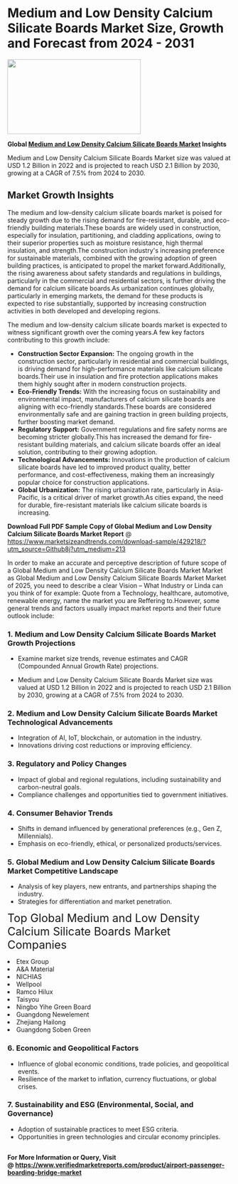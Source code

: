 <H1>Medium and Low Density Calcium Silicate Boards Market Size, Growth and Forecast from 2024 - 2031</H1><img class="aligncenter size-medium wp-image-584254" src="https://thirdeyenews.in/wp-content/uploads/2024/09/Global-Market-Research-300x168.jpeg" alt="" width="300" height="168" /><p><strong>Global&nbsp;<a href="https://www.marketsizeandtrends.com/download-sample/429218/?utm_source=Github8j?utm_medium=213">Medium and Low Density Calcium Silicate Boards Market</a> Insights</strong></p><p>Medium and Low Density Calcium Silicate Boards Market size was valued at USD 1.2 Billion in 2022 and is projected to reach USD 2.1 Billion by 2030, growing at a CAGR of 7.5% from 2024 to 2030.</p><p><h2>Market Growth Insights</h2> <p>The medium and low-density calcium silicate boards market is poised for steady growth due to the rising demand for fire-resistant, durable, and eco-friendly building materials.These boards are widely used in construction, especially for insulation, partitioning, and cladding applications, owing to their superior properties such as moisture resistance, high thermal insulation, and strength.The construction industry's increasing preference for sustainable materials, combined with the growing adoption of green building practices, is anticipated to propel the market forward.Additionally, the rising awareness about safety standards and regulations in buildings, particularly in the commercial and residential sectors, is further driving the demand for calcium silicate boards.As urbanization continues globally, particularly in emerging markets, the demand for these products is expected to rise substantially, supported by increasing construction activities in both developed and developing regions.</p> <p>The medium and low-density calcium silicate boards market is expected to witness significant growth over the coming years.A few key factors contributing to this growth include: <ul> <li><strong>Construction Sector Expansion:</strong> The ongoing growth in the construction sector, particularly in residential and commercial buildings, is driving demand for high-performance materials like calcium silicate boards.Their use in insulation and fire protection applications makes them highly sought after in modern construction projects.</li> <li><strong>Eco-Friendly Trends:</strong> With the increasing focus on sustainability and environmental impact, manufacturers of calcium silicate boards are aligning with eco-friendly standards.These boards are considered environmentally safe and are gaining traction in green building projects, further boosting market demand.</li> <li><strong>Regulatory Support:</strong> Government regulations and fire safety norms are becoming stricter globally.This has increased the demand for fire-resistant building materials, and calcium silicate boards offer an ideal solution, contributing to their growing adoption.</li> <li><strong>Technological Advancements:</strong> Innovations in the production of calcium silicate boards have led to improved product quality, better performance, and cost-effectiveness, making them an increasingly popular choice for construction applications.</li> <li><strong>Global Urbanization:</strong> The rising urbanization rate, particularly in Asia-Pacific, is a critical driver of market growth.As cities expand, the need for durable, fire-resistant materials like calcium silicate boards is increasing.</li> </ul></p> <p><span class=""><strong>Download Full PDF Sample Copy of Global Medium and Low Density Calcium Silicate Boards Market Report</strong> @ <a href="https://www.marketsizeandtrends.com/download-sample/429218/?utm_source=Github8j?utm_medium=213" target="_blank">https://www.marketsizeandtrends.com/download-sample/429218/?utm_source=Github8j?utm_medium=213</a></span></p><p>In order to make an accurate and perceptive description of future scope of a Global&nbsp;Medium and Low Density Calcium Silicate Boards Market Market as Global&nbsp;Medium and Low Density Calcium Silicate Boards Market Market of 2025, you need to describe a clear Vision &ndash; What Industry or Linda can you think of for example: Quote from a Technology, healthcare, automotive, renewable energy, name the market you are Reffering to.However, some general trends and factors usually impact market reports and their future outlook include:</p><h3>1.&nbsp;<strong>Medium and Low Density Calcium Silicate Boards Market Growth Projections</strong></h3><ul><li>Examine market size trends, revenue estimates and CAGR (Compounded Annual Growth Rate) projections.</li><li><p>Medium and Low Density Calcium Silicate Boards Market size was valued at USD 1.2 Billion in 2022 and is projected to reach USD 2.1 Billion by 2030, growing at a CAGR of 7.5% from 2024 to 2030.</p></li></ul><h3>2.&nbsp;<strong>Medium and Low Density Calcium Silicate Boards Market Technological Advancements</strong></h3><ul><li>Integration of AI, IoT, blockchain, or automation in the industry.</li><li>Innovations driving cost reductions or improving efficiency.</li></ul><h3>3.&nbsp;<strong>Regulatory and Policy Changes</strong></h3><ul><li>Impact of global and regional regulations, including sustainability and carbon-neutral goals.</li><li>Compliance challenges and opportunities tied to government initiatives.</li></ul><h3>4.&nbsp;<strong>Consumer Behavior Trends</strong></h3><ul><li>Shifts in demand influenced by generational preferences (e.g., Gen Z, Millennials).</li><li>Emphasis on eco-friendly, ethical, or personalized products/services.</li></ul><h3>5.&nbsp;<strong>Global Medium and Low Density Calcium Silicate Boards Market Competitive Landscape</strong></h3><ul><li>Analysis of key players, new entrants, and partnerships shaping the industry.</li><li>Strategies for differentiation and market penetration.</li></ul><p data-pm-slice="1 1 []"><span style="color: inherit; font-family: inherit; font-size: 25px;">Top Global Medium and Low Density Calcium Silicate Boards Market Companies</span></p><div class="" data-test-id=""><p><li>Etex Group</li><li> A&A Material</li><li> NICHIAS</li><li> Wellpool</li><li> Ramco Hilux</li><li> Taisyou</li><li> Ningbo Yihe Green Board</li><li> Guangdong Newelement</li><li> Zhejiang Hailong</li><li> Guangdong Soben Green</li></p></div><h3>6.&nbsp;<strong>Economic and Geopolitical Factors</strong></h3><ul><li>Influence of global economic conditions, trade policies, and geopolitical events.</li><li>Resilience of the market to inflation, currency fluctuations, or global crises.</li></ul><h3>7.&nbsp;<strong>Sustainability and ESG (Environmental, Social, and Governance)</strong></h3><ul><li>Adoption of sustainable practices to meet ESG criteria.</li><li>Opportunities in green technologies and circular economy principles.</li></ul><h2><strong style="font-size: 14px;">For More Information or Query, Visit @&nbsp;</strong><a style="background-color: #ffffff; font-size: 14px;" href="https://www.marketsizeandtrends.com/report/medium-and-low-density-calcium-silicate-boards-market/" target="_blank">https://www.verifiedmarketreports.com/product/airport-passenger-boarding-bridge-market</a></h2>